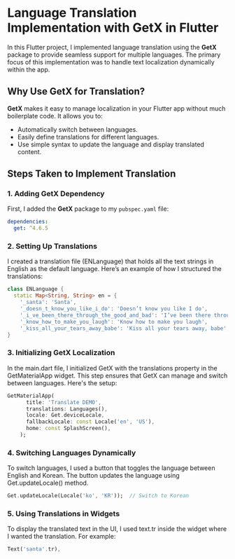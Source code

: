 # Language Translation Implementation with GetX in Flutter

In this Flutter project, I implemented language translation using the **GetX** package to provide seamless support for multiple languages. The primary focus of this implementation was to handle text localization dynamically within the app.

## Why Use GetX for Translation?

**GetX** makes it easy to manage localization in your Flutter app without much boilerplate code. It allows you to:

- Automatically switch between languages.
- Easily define translations for different languages.
- Use simple syntax to update the language and display translated content.

## Steps Taken to Implement Translation

### 1. Adding GetX Dependency
First, I added the **GetX** package to my `pubspec.yaml` file:

```yaml
dependencies:
  get: ^4.6.5
```
### 2. Setting Up Translations
I created a translation file (ENLanguage) that holds all the text strings in English as the default language. Here’s an example of how I structured the translations:
```dart
class ENLanguage {
  static Map<String, String> en = {
    '_santa': 'Santa',
    '_doesn_t_know_you_like_i_do': 'Doesn’t know you like I do',
    '_i_ve_been_there_through_the_good_and_bad': 'I’ve been there through the good and bad',
    '_know_how_to_make_you_laugh': 'Know how to make you laugh',
    '_kiss_all_your_tears_away_babe': 'Kiss all your tears away, babe',
}
```
### 3.  Initializing GetX Localization
In the main.dart file, I initialized GetX with the translations property in the GetMaterialApp widget. This step ensures that GetX can manage and switch between languages. Here's the setup:
```dart
GetMaterialApp(
      title: 'Translate DEMO',
      translations: Languages(),
      locale: Get.deviceLocale,
      fallbackLocale: const Locale('en', 'US'),
      home: const SplashScreen(),
    );
```
### 4. Switching Languages Dynamically
To switch languages, I used a button that toggles the language between English and Korean. The button updates the language using Get.updateLocale() method.
```dart
Get.updateLocale(Locale('ko', 'KR'));  // Switch to Korean
```
### 5. Using Translations in Widgets
To display the translated text in the UI, I used text.tr inside the widget where I wanted the translation. For example:
```dart
Text('santa'.tr),
```
